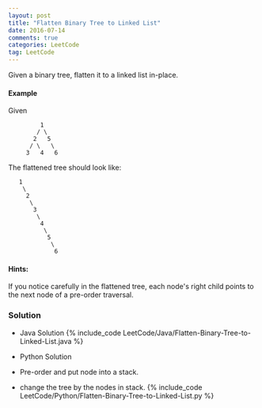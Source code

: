 ```yaml
---
layout: post
title: "Flatten Binary Tree to Linked List"
date: 2016-07-14
comments: true
categories: LeetCode
tag: LeetCode
---
```



Given a binary tree, flatten it to a linked list in-place.

#### Example
Given
```
         1
        / \
       2   5
      / \   \
     3   4   6
```
The flattened tree should look like:
```
   1
    \
     2
      \
       3
        \
         4
          \
           5
            \
             6
```
#### Hints:
If you notice carefully in the flattened tree, each node's right child points to the next node of a pre-order traversal.

<!--more-->
### Solution
* Java Solution
{% include_code LeetCode/Java/Flatten-Binary-Tree-to-Linked-List.java %}

* Python Solution
* Pre-order and put node into a stack.
* change the tree by the nodes in stack.
{% include_code LeetCode/Python/Flatten-Binary-Tree-to-Linked-List.py %}
